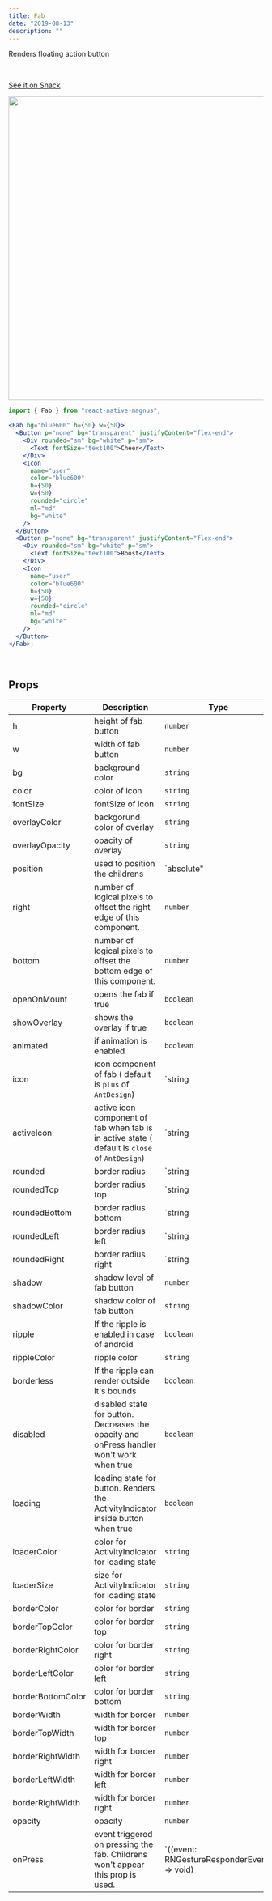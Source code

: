 ```yaml
---
title: Fab
date: "2019-08-13"
description: ""
---
```


Renders floating action button

<br />

<a href="https://snack.expo.io/@pawankumar2901/magnus---fab---example-1" target="_blank">See it on Snack</a>

<img src="/images/docs/fab/1.gif" class="mobile"  style="height: 600px; width: auto;" />

```jsx
import { Fab } from "react-native-magnus";

<Fab bg="blue600" h={50} w={50}>
  <Button p="none" bg="transparent" justifyContent="flex-end">
    <Div rounded="sm" bg="white" p="sm">
      <Text fontSize="text100">Cheer</Text>
    </Div>
    <Icon
      name="user"
      color="blue600"
      h={50}
      w={50}
      rounded="circle"
      ml="md"
      bg="white"
    />
  </Button>
  <Button p="none" bg="transparent" justifyContent="flex-end">
    <Div rounded="sm" bg="white" p="sm">
      <Text fontSize="text100">Boost</Text>
    </Div>
    <Icon
      name="user"
      color="blue600"
      h={50}
      w={50}
      rounded="circle"
      ml="md"
      bg="white"
    />
  </Button>
</Fab>;
```

<br />

## Props

| Property          | Description                                                                                   | Type                                                      | Default      |
| ----------------- | --------------------------------------------------------------------------------------------- | --------------------------------------------------------- | ------------ |
| h                 | height of fab button                                                                          | `number`                                                  | `40`         |
| w                 | width of fab button                                                                           | `number`                                                  | `40`         |
| bg                | background color                                                                              | `string`                                                  | `red500`     |
| color             | color of icon                                                                                 | `string`                                                  | `white`      |
| fontSize          | fontSize of icon                                                                              | `string`                                                  | `text500`    |
| overlayColor      | backgorund color of overlay                                                                   | `string`                                                  | `gray700`    |
| overlayOpacity    | opacity of overlay                                                                            | `string`                                                  | `0.5`        |
| position          | used to position the childrens                                                                | `absolute" | "relative"`                                  | `absolute`   |
| right             | number of logical pixels to offset the right edge of this component.                          | `number`                                                  | `30`         |
| bottom            | number of logical pixels to offset the bottom edge of this component.                         | `number`                                                  | `30`         |
| openOnMount       | opens the fab if true                                                                         | `boolean`                                                 | `false`      |
| showOverlay       | shows the overlay if true                                                                     | `boolean`                                                 | `true`       |
| animated          | if animation is enabled                                                                       | `boolean`                                                 | `true`       |
| icon              | icon component of fab ( default is `plus` of `AntDesign`)                                     | `string | React.ReactNode`                                | `plus`       |
| activeIcon        | active icon component of fab when fab is in active state ( default is `close` of `AntDesign`) | `string | React.ReactNode`                                | `close`      |
| rounded           | border radius                                                                                 | `string | number`                                         | `none`       |
| roundedTop        | border radius top                                                                             | `string | number`                                         | `none`       |
| roundedBottom     | border radius bottom                                                                          | `string | number`                                         | `none`       |
| roundedLeft       | border radius left                                                                            | `string | number`                                         | `none`       |
| roundedRight      | border radius right                                                                           | `string | number`                                         | `none`       |
| shadow            | shadow level of fab button                                                                    | `number`                                                  | `3`          |
| shadowColor       | shadow color of fab button                                                                    | `string`                                                  | `gray900`    |
| ripple            | If the ripple is enabled in case of android                                                   | `boolean`                                                 | `true`       |
| rippleColor       | ripple color                                                                                  | `string`                                                  | `gray900`    |
| borderless        | If the ripple can render outside it's bounds                                                  | `boolean`                                                 | `false`      |
| disabled          | disabled state for button. Decreases the opacity and onPress handler won't work when true     | `boolean`                                                 | `false`      |
| loading           | loading state for button. Renders the ActivityIndicator inside button when true               | `boolean`                                                 | `false`      |
| loaderColor       | color for ActivityIndicator for loading state                                                 | `string`                                                  | `gray400`    |
| loaderSize        | size for ActivityIndicator for loading state                                                  | `string`                                                  | `text400`    |
| borderColor       | color for border                                                                              | `string`                                                  | -            |
| borderTopColor    | color for border top                                                                          | `string`                                                  | -            |
| borderRightColor  | color for border right                                                                        | `string`                                                  | -            |
| borderLeftColor   | color for border left                                                                         | `string`                                                  | -            |
| borderBottomColor | color for border bottom                                                                       | `string`                                                  | -            |
| borderWidth       | width for border                                                                              | `number`                                                  | -            |
| borderTopWidth    | width for border top                                                                          | `number`                                                  | -            |
| borderRightWidth  | width for border right                                                                        | `number`                                                  | -            |
| borderLeftWidth   | width for border left                                                                         | `number`                                                  | -            |
| borderRightWidth  | width for border right                                                                        | `number`                                                  | -            |
| opacity           | opacity                                                                                       | `number`                                                  | -            |
| onPress           | event triggered on pressing the fab. Childrens won't appear this prop is used.                | `((event: RNGestureResponderEvent) => void) | undefined;` | `() => void` |
